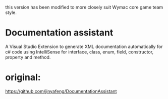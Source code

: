 this version has been modified to more closely suit Wymac core game team style.

# Documentation assistant
A Visual Studio Extension to generate XML documentation automatically for c# code using IntelliSense for interface, class, enum, field, constructor, property and method.

# original:
https://github.com/jinyafeng/DocumentationAssistant
